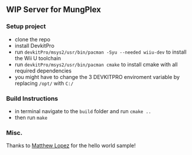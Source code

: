 ## WIP Server for MungPlex

### Setup project
- clone the repo
- install DevkitPro
- run `devkitPro/msys2/usr/bin/pacman -Syu --needed wiiu-dev` to install the Wii U toolchain
- run `devkitPro/msys2/usr/bin/pacman cmake` to install cmake with all required dependencies
- you might have to change the 3 DEVKITPRO enviroment variable by replacing `/opt/` with `C:/`

### Build Instructions
- in terminal navigate to the `build` folder and run `cmake ..`
- then run `make`

### Misc.

Thanks to [Matthew Lopez](https://github.com/MatthewL246) for the hello world sample!
